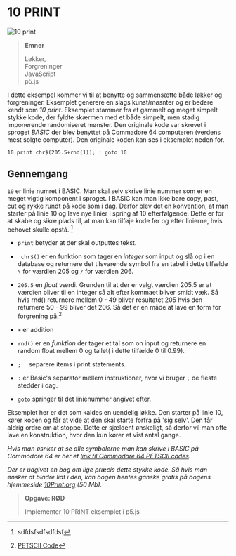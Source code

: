 # 10 PRINT

![10 print](https://i0.wp.com/digitalsouls.com/wp/wp-content/uploads/2014/07/10print504.gif)

> **Emner**
>
> Løkker,<br/>
> Forgreninger<br/>
> JavaScript<br/>
> p5.js



I dette eksempel kommer vi til at benytte og sammensætte både løkker og forgreninger. Eksemplet generere en slags kunst/møsnter og er bedere kendt som *10 print*. Eksemplet stammer fra et gammelt og meget simpelt stykke kode, der fyldte skærmen med et både simpelt, men stadig imponerende randomiseret mønster. Den originale kode var skrevet i sproget *BASIC* der blev benyttet på Commadore 64 computeren (verdens mest solgte computer). Den originale koden kan ses i eksemplet neden for.



```basic
10 print chr$(205.5+rnd(1)); : goto 10
```



## Gennemgang

`10` er linie numret i BASIC. Man skal selv skrive linie nummer som er en meget vigtig komponent i sproget. I BASIC kan man ikke bare copy, past, cut og rykke rundt på kode som i dag. Derfor blev det en konvention, at man starter på linie 10 og lave nye linier i spring af 10 efterfølgende. Dette er for at skabe og sikre plads til, at man kan tilføje kode før og efter linierne, hvis behovet skulle opstå. [^h]



- `print` betyder at der skal outputtes tekst. 

- ` chr$()` er en funktion som tager en *integer* som input og slå op i en database og returnere det tilsvarende symbol fra en tabel i dette tilfælde `\` for værdien 205 og `/` for værdien 206.

  

  

- `205.5` en *float* værdi. Grunden til at der er valgt værdien 205.5 er at værdien bliver til en integer så alt efter kommaet bliver smidt væk. Så hvis rnd() returnere mellem 0 - 49 bliver resultatet 205 hvis den returnere 50 - 99 bliver det 206. Så det er en måde at lave en form for forgrening på.[^1]
- `+` er addition

- `rnd()` er en *funktion* der tager et tal som on input og returnere en random float mellem 0 og tallet( i dette tilfælde 0 til 0.99). 

- `;  ` separere items i print statements.

- `:` er Basic's separator mellem instruktioner, hvor vi bruger  `;` de fleste stedder i dag. 

- `goto` springer til det linienummer angivet efter.



Eksemplet her er det som kaldes en uendelig løkke. Den starter på linie 10, kører koden og får at vide at den skal starte forfra på 'sig selv'. Den får aldrig ordre om at stoppe. Dette er sjældent ønskeligt, så derfor vil man ofte lave en konstruktion, hvor den kun kører et vist antal gange.

 







*Hvis man øsnker at se alle symbolerne man kan skrive i BASIC på Commodore 64 er her et [link til Commodore 64 PETSCII codes](https://sta.c64.org/cbm64pet.html).*

*Der er udgivet en bog om lige præcis dette stykke kode. Så hvis man ønsker at bladre lidt i den, kan bogen hentes ganske gratis på bogens hjemmeside [10Print.org](https://10print.org/10_PRINT_121114.pdf) (50 Mb).*



> **Opgave: RØD**
>
> Implementer 10 PRINT eksemplet i p5.js

[^1]: [PETSCII Code](https://sta.c64.org/cbm64pet.html)
[^h]: sdfdsfsdfsdfdsf



[^PETSCII]: https://sta.c64.org/cbm64pet.html	"PETSCII Codes"







